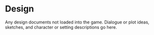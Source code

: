 Design
===
Any design documents not loaded into the game. Dialogue or plot ideas, sketches, and character or setting descriptions go here.
